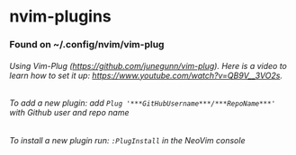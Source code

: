 # nvim-plugins
### Found on ~/.config/nvim/vim-plug

###### Using Vim-Plug (https://github.com/junegunn/vim-plug). Here is a video to learn how to set it up: https://www.youtube.com/watch?v=QB9V__3VO2s.
###### To add a new plugin: add `Plug '***GitHubUsername***/***RepoName***'` with Github user and repo name
###### To install a new plugin run: `:PlugInstall` in the NeoVim console
